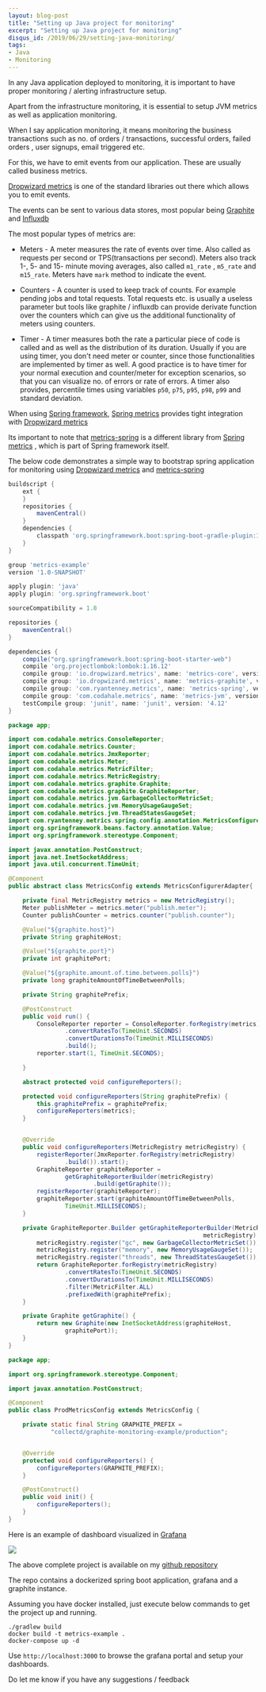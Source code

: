 ```yaml
---
layout: blog-post
title: "Setting up Java project for monitoring"
excerpt: "Setting up Java project for monitoring"
disqus_id: /2019/06/29/setting-java-monitoring/
tags:
- Java
- Monitoring
---
```


In any Java application deployed to monitoring, it is important to have proper monitoring / alerting infrastructure setup. 

Apart from the infrastructure monitoring, it is essential to setup JVM metrics as well as application monitoring.

When I say application monitoring, it means monitoring the business transactions such as no. of orders / transactions, successful orders, failed orders , user signups, email triggered etc.

For this, we have to emit events from our application. These are usually called business metrics.

[Dropwizard metrics](https://metrics.dropwizard.io/4.0.0/) is one of the standard libraries out there which allows you to emit events.

The events can be sent to various data stores, most popular being [Graphite](https://metrics.dropwizard.io/4.0.0/manual/graphite.html) and [Influxdb](https://github.com/kickstarter/dropwizard-influxdb-reporter)

The most popular types of metrics are:

* Meters - A meter measures the rate of events over time. Also called as requests per second or TPS(transactions per second). Meters also track 1-, 5- and 15- minute moving averages, also called `m1_rate` , `m5_rate` and `m15_rate`. Meters have `mark` method to indicate the event.

* Counters - A counter is used to keep track of counts. For example pending jobs and total requests. Total requests etc. is usually a useless parameter but tools like graphite / influxdb can provide derivate function over the counters which can give us the additional functionality of meters using counters.

* Timer - A timer measures both the rate a particular piece of code is called and as well as the distribution of its duration. Usually if you are using timer, you don't need meter or counter, since those functionalities are implemented by timer as well. A good practice is to have timer for your normal execution and counter/meter for exception scenarios, so that you can visualize no. of errors or rate of errors. A timer also provides, percentile times using variables `p50`, `p75`, `p95`, `p98`, `p99` and standard deviation.

When using [Spring framework](https://spring.io/), [Spring metrics](https://github.com/ryantenney/metrics-spring) provides tight integration with [Dropwizard metrics]()

Its important to note that [metrics-spring](http://metrics.ryantenney.com/)  is a different library from [Spring metrics](https://docs.spring.io/spring-metrics/docs/current/public/prometheus) , which is part of Spring framework itself.

The below code demonstrates a simple way to bootstrap spring application for monitoring using [Dropwizard metrics](https://metrics.dropwizard.io/4.0.0/) and [metrics-spring](http://metrics.ryantenney.com/)

```groovy
buildscript {
    ext {
    }
    repositories {
        mavenCentral()
    }
    dependencies {
        classpath 'org.springframework.boot:spring-boot-gradle-plugin:1.5.16.RELEASE'
    }
}

group 'metrics-example'
version '1.0-SNAPSHOT'

apply plugin: 'java'
apply plugin: 'org.springframework.boot'

sourceCompatibility = 1.8

repositories {
    mavenCentral()
}

dependencies {
    compile("org.springframework.boot:spring-boot-starter-web")
    compile 'org.projectlombok:lombok:1.16.12'
    compile group: 'io.dropwizard.metrics', name: 'metrics-core', version: '4.1.0'
    compile group: 'io.dropwizard.metrics', name: 'metrics-graphite', version: '4.1.0'
    compile group: 'com.ryantenney.metrics', name: 'metrics-spring', version: '3.1.3'
    compile group: 'com.codahale.metrics', name: 'metrics-jvm', version: '3.0.2'
    testCompile group: 'junit', name: 'junit', version: '4.12'
}
```

```java
package app;

import com.codahale.metrics.ConsoleReporter;
import com.codahale.metrics.Counter;
import com.codahale.metrics.JmxReporter;
import com.codahale.metrics.Meter;
import com.codahale.metrics.MetricFilter;
import com.codahale.metrics.MetricRegistry;
import com.codahale.metrics.graphite.Graphite;
import com.codahale.metrics.graphite.GraphiteReporter;
import com.codahale.metrics.jvm.GarbageCollectorMetricSet;
import com.codahale.metrics.jvm.MemoryUsageGaugeSet;
import com.codahale.metrics.jvm.ThreadStatesGaugeSet;
import com.ryantenney.metrics.spring.config.annotation.MetricsConfigurerAdapter;
import org.springframework.beans.factory.annotation.Value;
import org.springframework.stereotype.Component;

import javax.annotation.PostConstruct;
import java.net.InetSocketAddress;
import java.util.concurrent.TimeUnit;

@Component
public abstract class MetricsConfig extends MetricsConfigurerAdapter{

    private final MetricRegistry metrics = new MetricRegistry();
    Meter publishMeter = metrics.meter("publish.meter");
    Counter publishCounter = metrics.counter("publish.counter");

    @Value("${graphite.host}")
    private String graphiteHost;

    @Value("${graphite.port}")
    private int graphitePort;

    @Value("${graphite.amount.of.time.between.polls}")
    private long graphiteAmountOfTimeBetweenPolls;

    private String graphitePrefix;

    @PostConstruct
    public void run() {
        ConsoleReporter reporter = ConsoleReporter.forRegistry(metrics)
                .convertRatesTo(TimeUnit.SECONDS)
                .convertDurationsTo(TimeUnit.MILLISECONDS)
                .build();
        reporter.start(1, TimeUnit.SECONDS);

    }

    abstract protected void configureReporters();

    protected void configureReporters(String graphitePrefix) {
        this.graphitePrefix = graphitePrefix;
        configureReporters(metrics);
    }


    @Override
    public void configureReporters(MetricRegistry metricRegistry) {
        registerReporter(JmxReporter.forRegistry(metricRegistry)
                .build()).start();
        GraphiteReporter graphiteReporter =
                getGraphiteReporterBuilder(metricRegistry)
                        .build(getGraphite());
        registerReporter(graphiteReporter);
        graphiteReporter.start(graphiteAmountOfTimeBetweenPolls,
                TimeUnit.MILLISECONDS);
    }

    private GraphiteReporter.Builder getGraphiteReporterBuilder(MetricRegistry
                                                       metricRegistry) {
        metricRegistry.register("gc", new GarbageCollectorMetricSet());
        metricRegistry.register("memory", new MemoryUsageGaugeSet());
        metricRegistry.register("threads", new ThreadStatesGaugeSet());
        return GraphiteReporter.forRegistry(metricRegistry)
                .convertRatesTo(TimeUnit.SECONDS)
                .convertDurationsTo(TimeUnit.MILLISECONDS)
                .filter(MetricFilter.ALL)
                .prefixedWith(graphitePrefix);
    }

    private Graphite getGraphite() {
        return new Graphite(new InetSocketAddress(graphiteHost,
                graphitePort));
    }
}
```
```java
package app;

import org.springframework.stereotype.Component;

import javax.annotation.PostConstruct;

@Component
public class ProdMetricsConfig extends MetricsConfig {

    private static final String GRAPHITE_PREFIX =
            "collectd/graphite-monitoring-example/production";


    @Override
    protected void configureReporters() {
        configureReporters(GRAPHITE_PREFIX);
    }

    @PostConstruct()
    public void init() {
        configureReporters();
    }
}
```

Here is an example of dashboard visualized in [Grafana](https://grafana.com/)

![](/images/monitoring-example.png)

The above complete project is available on my [github repository](https://github.com/madhur/jvm-monitoring-example)

The repo contains a dockerized spring boot application, grafana and a graphite instance.

Assuming you have docker installed, just execute below commands to get the project up and running.

```shell
./gradlew build
docker build -t metrics-example .
docker-compose up -d
```

Use `http://localhost:3000` to browse the grafana portal and setup your dashboards.

Do let me know if you have any suggestions / feedback